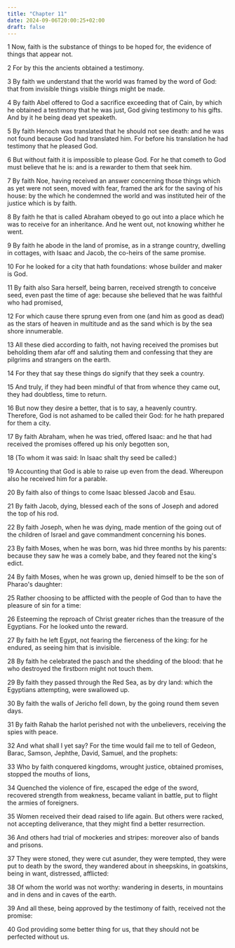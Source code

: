 ```yaml
---
title: "Chapter 11"
date: 2024-09-06T20:00:25+02:00
draft: false
---
```



1 Now, faith is the substance of things to be hoped for, the evidence of things that appear not.

2 For by this the ancients obtained a testimony.

3 By faith we understand that the world was framed by the word of God: that from invisible things visible things might be made.

4 By faith Abel offered to God a sacrifice exceeding that of Cain, by which he obtained a testimony that he was just, God giving testimony to his gifts. And by it he being dead yet speaketh.

5 By faith Henoch was translated that he should not see death: and he was not found because God had translated him. For before his translation he had testimony that he pleased God.

6 But without faith it is impossible to please God. For he that cometh to God must believe that he is: and is a rewarder to them that seek him.

7 By faith Noe, having received an answer concerning those things which as yet were not seen, moved with fear, framed the ark for the saving of his house: by the which he condemned the world and was instituted heir of the justice which is by faith.

8 By faith he that is called Abraham obeyed to go out into a place which he was to receive for an inheritance. And he went out, not knowing whither he went.

9 By faith he abode in the land of promise, as in a strange country, dwelling in cottages, with Isaac and Jacob, the co-heirs of the same promise.

10 For he looked for a city that hath foundations: whose builder and maker is God.

11 By faith also Sara herself, being barren, received strength to conceive seed, even past the time of age: because she believed that he was faithful who had promised,

12 For which cause there sprung even from one (and him as good as dead) as the stars of heaven in multitude and as the sand which is by the sea shore innumerable.

13 All these died according to faith, not having received the promises but beholding them afar off and saluting them and confessing that they are pilgrims and strangers on the earth.

14 For they that say these things do signify that they seek a country.

15 And truly, if they had been mindful of that from whence they came out, they had doubtless, time to return.

16 But now they desire a better, that is to say, a heavenly country. Therefore, God is not ashamed to be called their God: for he hath prepared for them a city.

17 By faith Abraham, when he was tried, offered Isaac: and he that had received the promises offered up his only begotten son,

18 (To whom it was said: In Isaac shalt thy seed be called:)

19 Accounting that God is able to raise up even from the dead. Whereupon also he received him for a parable.

20 By faith also of things to come Isaac blessed Jacob and Esau.

21 By faith Jacob, dying, blessed each of the sons of Joseph and adored the top of his rod.

22 By faith Joseph, when he was dying, made mention of the going out of the children of Israel and gave commandment concerning his bones.

23 By faith Moses, when he was born, was hid three months by his parents: because they saw he was a comely babe, and they feared not the king's edict.

24 By faith Moses, when he was grown up, denied himself to be the son of Pharao's daughter:

25 Rather choosing to be afflicted with the people of God than to have the pleasure of sin for a time:

26 Esteeming the reproach of Christ greater riches than the treasure of the Egyptians. For he looked unto the reward.

27 By faith he left Egypt, not fearing the fierceness of the king: for he endured, as seeing him that is invisible.

28 By faith he celebrated the pasch and the shedding of the blood: that he who destroyed the firstborn might not touch them.

29 By faith they passed through the Red Sea, as by dry land: which the Egyptians attempting, were swallowed up.

30 By faith the walls of Jericho fell down, by the going round them seven days.

31 By faith Rahab the harlot perished not with the unbelievers, receiving the spies with peace.

32 And what shall I yet say? For the time would fail me to tell of Gedeon, Barac, Samson, Jephthe, David, Samuel, and the prophets:

33 Who by faith conquered kingdoms, wrought justice, obtained promises, stopped the mouths of lions,

34 Quenched the violence of fire, escaped the edge of the sword, recovered strength from weakness, became valiant in battle, put to flight the armies of foreigners.

35 Women received their dead raised to life again. But others were racked, not accepting deliverance, that they might find a better resurrection.

36 And others had trial of mockeries and stripes: moreover also of bands and prisons.

37 They were stoned, they were cut asunder, they were tempted, they were put to death by the sword, they wandered about in sheepskins, in goatskins, being in want, distressed, afflicted:

38 Of whom the world was not worthy: wandering in deserts, in mountains and in dens and in caves of the earth.

39 And all these, being approved by the testimony of faith, received not the promise:

40 God providing some better thing for us, that they should not be perfected without us.

